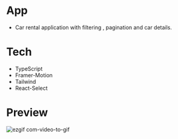 # App
- Car rental application with filtering , pagination and car details.

# Tech
- TypeScript
- Framer-Motion
- Tailwind
- React-Select

# Preview 

![ezgif com-video-to-gif](https://github.com/furkanevin/Car-Rental-App/assets/109925130/84026bca-64e5-44eb-8464-111cd4c1b2a6)
